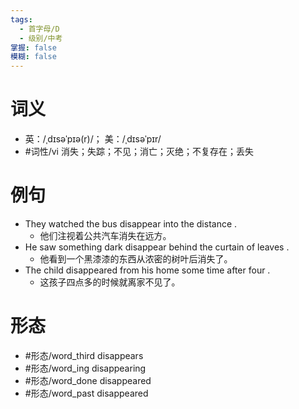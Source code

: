 ```yaml
---
tags:
  - 首字母/D
  - 级别/中考
掌握: false
模糊: false
---
```

# 词义
- 英：/ˌdɪsəˈpɪə(r)/； 美：/ˌdɪsəˈpɪr/
- #词性/vi  消失；失踪；不见；消亡；灭绝；不复存在；丢失
# 例句
- They watched the bus disappear into the distance .
	- 他们注视着公共汽车消失在远方。
- He saw something dark disappear behind the curtain of leaves .
	- 他看到一个黑漆漆的东西从浓密的树叶后消失了。
- The child disappeared from his home some time after four .
	- 这孩子四点多的时候就离家不见了。
# 形态
- #形态/word_third disappears
- #形态/word_ing disappearing
- #形态/word_done disappeared
- #形态/word_past disappeared
